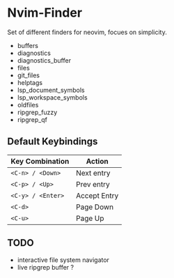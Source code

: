 # Nvim-Finder
Set of different finders for neovim, focues on simplicity.

- buffers 
- diagnostics 
- diagnostics_buffer 
- files 
- git_files 
- helptags 
- lsp_document_symbols 
- lsp_workspace_symbols 
- oldfiles 
- ripgrep_fuzzy 
- ripgrep_qf 


## Default Keybindings
| Key Combination      | Action         |
|----------------------|----------------|
| `<C-n> / <Down>`     | Next entry     |
| `<C-p> / <Up>`       | Prev entry     |
| `<C-y> / <Enter>`    | Accept Entry   |
| `<C-d>`              | Page Down      |
| `<C-u>`              | Page Up        |

## TODO
- interactive file system navigator
- live ripgrep buffer  ?
